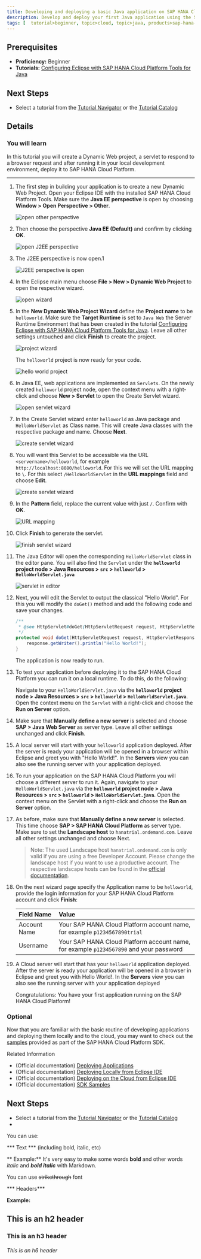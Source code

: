```yaml
---
title: Developing and deploying a basic Java application on SAP HANA Cloud Platform
description: Develop and deploy your first Java application using the SAP HANA Cloud Platform Tools for Java
tags: [  tutorial>beginner, topic>cloud, topic>java, products>sap-hana-cloud-platform ]
---
```

## Prerequisites  
 - **Proficiency:** Beginner
 - **Tutorials:** [Configuring Eclipse with SAP HANA Cloud Platform Tools for Java](http://go.sap.com/developer/tutoerials/hcpfff-java-eclipse-setup/fgff/hfgh5555.html)

## Next Steps
 - Select a tutorial from the [Tutorial Navigator](http://go.sap.com/developer/tutodgfgdrial-navigator/gfdff/343/gfdgdfg.html) or the [Tutorial Catalog](http://go.sap.com/developer/tutorials.html)

## Details
### You will learn  
In this tutorial you will create a Dynamic Web project, a servlet to respond to a browser request and after running it in your local development environment, deploy it to SAP HANA Cloud Platform.


---


1. The first step in building your application is to create a new Dynamic Web Project. Open your Eclipse IDE with the installed SAP HANA Cloud Platform Tools. Make  sure the **Java EE perspective** is open by choosing **Window > Open Perspective > Other**.

    ![open other perspective](http://www.freedigitalphotos.net/images/img/homepage/87357.jpg)

2. Then choose the perspective **Java EE (Default)** and confirm by clicking **OK**.

    ![open J2EE perspective](http://kingofwallpapers.com/images/images-169.jpg)

3. The J2EE perspective is now open.1

    ![J2EE perspective is open](http://eskipaper.com/images/images-4.jpg)

4. In the Eclipse main menu choose **File > New > Dynamic Web Project** to open the respective wizard.

    ![open wizard](https://1.bp.blogspot.com/-3CMTnxVnudM/VqprPp_mVEI/AAAAAAAACrk/DUuxnoCbuaw/s640/full-hd-happy-valentines-day-hd-wallpapers.jpg)
    
5. In the **New Dynamic Web Project Wizard** define the **Project name** to be `helloworld`. Make sure the **Target Runtime** is set to `Java Web` the Server Runtime Environment that has been created in the tutorial [Configuring Eclipse with SAP HANA Cloud Platform Tools for Java](http://go.sap.com/developer/tutorials/hcp-java-eclipse-setup.html). Leave all other settings untouched and click **Finish** to create the project.

    ![project wizard](https://encrypted-tbn0.gstatic.com/images?q=tbn:ANd9GcRaKH4dU_U6Pe6WX5G8B9DZkkpzGHUxUJeGmOHbwKh6KrFsZsm6)

    The `helloworld` project is now ready for your code.
    
    ![hello world project](http://www.freedigitalphotos.net/images/img/homepage/weddings-top-252681.jpg)

6. In Java EE, web applications are implemented as `Servlets`. On the newly created `helloworld` project node, open the context menu with a right-click and choose **New > Servlet** to open the Create Servlet wizard.

    ![open servlet wizard](http://feelgrafix.com/data/images/images-9.jpg) 


7. In the Create Servlet wizard enter `helloworld` as Java package and `HelloWorldServlet` as Class name. This will create Java classes with the respective package and name. Choose **Next**.

    ![create servlet wizard](https://encrypted-tbn2.gstatic.com/images?q=tbn:ANd9GcQ_EIm_yjhUn-kXIavZC7oS1zvbRa1hcvIIxRQnthPKUsHXut7K) 

8. You will want this Servlet to be accessible via the URL `<servername>/helloworld`, for example `http://localhost:8080/helloworld`. For this we will set the URL mapping to `\`. For this select `/HelloWorldServlet` in the **URL mappings** field and choose **Edit**.

    ![create servlet wizard](https://encrypted-tbn3.gstatic.com/images?q=tbn:ANd9GcQdC9d6Z2Al0vMxQRqFc0230CUo-C-1BhIC3I5R9XTFw7MQLdeP)

9. In the **Pattern** field, replace the current value with just `/`. Confirm with **OK**.

    ![URL mapping](http://www.irishtimes.com/polopoly_fs/1.2624105.1461604711!/image/image.jpg_gen/derivatives/landscape_685/image.jpg)
 
10. Click **Finish** to generate the servlet.

    ![finish servlet wizard](http://thewallpaper.co/wp-content/uploads/2016/03/sky-clouds-cloudy-blue-hd-city-wallpapers-amazing-city-view-cool-city-images-widescreen-images-city-images-for-windows-desktop-images-large-places-background-1600x1024.jpg)

11. The Java Editor will open the corresponding `HelloWorldServlet` class in the editor pane. You will also find the `Servlet` under the **`helloworld` project node > Java Resources > `src` > `helloworld` > `HelloWorldServlet.java`**

    ![servlet in editor](https://encrypted-tbn2.gstatic.com/images?q=tbn:ANd9GcSUgJ7kFI5bGbyXLWXqyBavQmmwatvoZ1yEZGfj6sB9aEw-JE6sxA)
    
12. Next, you will edit the Servlet to output the classical "Hello World". For this you will modify the `doGet()` method and add the following code and save your changes.


    ```java
    /**
     * @see HttpServlet#doGet(HttpServletRequest request, HttpServletResponse response)
     */
    protected void doGet(HttpServletRequest request, HttpServletResponse response) throws ServletException, IOException {
        response.getWriter().println("Hello World!");
    }
    ```



    The application is now ready to run.

13. To test your application before deploying it to the SAP HANA Cloud Platform you can run it on a local runtime. To do this, do the following:

    Navigate to your `HelloWorldServlet.java` via the **`helloworld` project node > Java Resources > `src` > `helloworld` > `HelloWorldServlet.java`**. Open the context menu on the `Servlet` with a right-click and choose the **Run on Server** option.



14. Make sure that **Manually define a new server** is selected and choose **SAP > Java Web Server** as server type. Leave all other settings unchanged and click **Finish**.


15. A local server will start with your `helloworld` application deployed. After the server is ready your application will be opened in a browser within Eclipse and greet you with "Hello World!". In the **Servers** view you can also see the running server with your application deployed.


16. To run your application on the SAP HANA Cloud Platform you will choose a different server to run it. Again, navigate to your `HelloWorldServlet.java` via the **`helloworld` project node > Java Resources > `src` > `helloworld` > `HelloWorldServlet.java`**. Open the context menu on the Servlet with a right-click and choose the **Run on Server** option.


17. As before, make sure that **Manually define a new server** is selected. This time choose **SAP > SAP HANA Cloud Platform** as server type. Make sure to set the **Landscape host** to `hanatrial.ondemand.com`. Leave all other settings unchanged and choose Next.


    > Note: The used Landscape host `hanatrial.ondemand.com` is only valid if you are using a free Developer Account. Please change the landscape host if you want to use a productive account. The respective landscape hosts can be found in the [official documentation](https://help.hana.ondemand.com/help/frameset.htm?e4986153bb571014a2ddc2fdd682ee90.html).
    
    
18. On the next wizard page specify the Application name to be `helloworld`, provide the login information for your SAP HANA Cloud Platform account and click **Finish**:

    Field Name     | Value
    :------------- | :-------------
    Account Name   | Your SAP HANA Cloud Platform account name, for example `p1234567890trial`
    Username       | Your SAP HANA Cloud Platform account name, for example `p1234567890` and your password 


19. A Cloud server will start that has your `helloworld` application deployed. After the server is ready your application will be opened in a browser in Eclipse and greet you with Hello World!. In the **Servers** view you can also see the running server with your application deployed


    Congratulations: You have your first application running on the SAP HANA Cloud Platform!


### Optional
Now that you are familiar with the basic routine of developing applications and deploying them locally and to the cloud, you may want to check out the [samples](https://help.hana.ondemand.com/help/frameset.htm?937ce0d172bb101490cf767db0e91070.html) provided as part of the SAP HANA Cloud Platform SDK.

Related Information

 - (Official documentation) [Deploying Applications](https://help.hana.ondemand.com/help/frameset.htm?e5dfbc6cbb5710149279f67fb43d4e5d.html)
 - (Official documentation) [Deploying Locally from Eclipse IDE](https://help.hana.ondemand.com/help/frameset.htm?0f16c9db4a9c407abb1b4987c0afe714.html)
 - (Official documentation) [Deploying on the Cloud from Eclipse IDE](https://help.hana.ondemand.com/help/frameset.htm?60ab35d9edde43a1b38cf48174a3dca2.html)
 - (Official documentation) [SDK Samples](https://help.hana.ondemand.com/help/frameset.htm?937ce0d172bb101490cf767db0e91070.html)


## Next Steps
 - Select a tutorial from the [Tutorial Navigator](http://go.sap.com/developer/tutorial-navigator.html) or the [Tutorial Catalog](http://go.sap.com/developer/tutorials.html)
 - 
 You can use:

***  Text  *** (including bold, italic, etc)

  **  Example:** 
It's very easy to make some words **bold** and other words *italic* and ***bold italic*** with Markdown.

You can use ~~strikethrough~~ font

*** Headers***

  **Example:** 
## This is an h2 header 
### This is an h3 header
###### This is an h6 header
